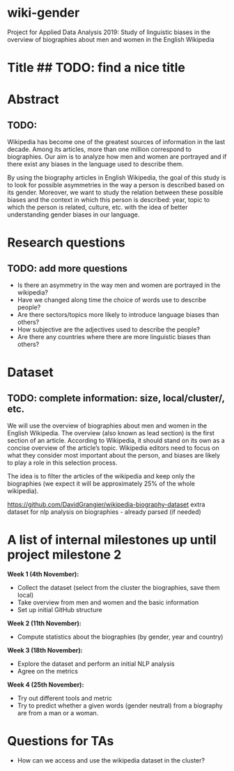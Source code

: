 # wiki-gender
Project for Applied Data Analysis 2019: Study of linguistic biases in the overview of biographies about men and women in the English Wikipedia

# Title ## TODO: find a nice title

# Abstract
## TODO:
Wikipedia has become one of the greatest sources of information in the last decade. Among its articles, more than one million correspond to biographies. Our aim is to analyze how men and women are portrayed and if there exist any biases in the language used to describe them.  

By using the biography articles in English Wikipedia, the goal of this study is to look for possible asymmetries in the way a person is described based on its gender. Moreover, we want to study the relation between these possible biases and the context in which this person is described: year, topic to which the person is related, culture, etc. with the idea of better understanding gender biases in our language.

# Research questions
## TODO: add more questions
- Is there an asymmetry in the way men and women are portrayed in the wikipedia?
- Have we changed along time the choice of words use to describe people?
- Are there sectors/topics more likely to introduce language biases than others?
- How subjective are the adjectives used to describe the people?
- Are there any countries where there are more linguistic biases than others?


# Dataset
## TODO: complete information: size, local/cluster/, etc.
We will use the overview of biographies about men and women in the English Wikipedia. The overview (also known as lead section) is the first section of an article. According to Wikipedia, it should stand on its own as a concise overview of the article’s topic. Wikipedia editors need to focus on what they consider most important about the person, and biases are likely to play a role in this selection process.

The idea is to filter the articles of the wikipedia and keep only the biographies (we expect it will be approximately 25% of the whole wikipedia).

https://github.com/DavidGrangier/wikipedia-biography-dataset extra dataset for nlp analysis on biographies - already parsed (if needed)


# A list of internal milestones up until project milestone 2
**Week 1 (4th November):**

- Collect the dataset (select from the cluster the biographies, save them local)
- Take overview from men and women and the basic information
- Set up initial GitHub structure

**Week 2 (11th November):**

- Compute statistics about the biographies (by gender, year and country)

**Week 3 (18th November):**

- Explore the dataset and perform an initial NLP analysis
- Agree on the metrics

**Week 4 (25th November):**

- Try out different tools and metric
- Try to predict whether a given words (gender neutral) from a biography are from a man or a woman.


# Questions for TAs
* How can we access and use the wikipedia dataset in the cluster?
